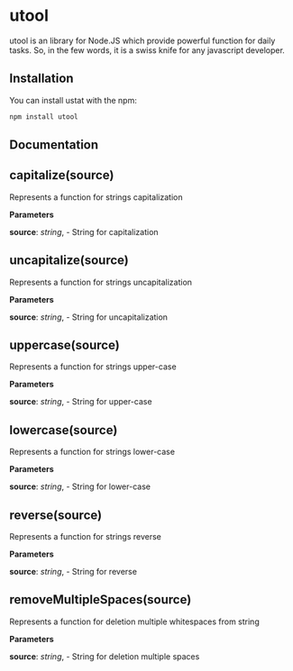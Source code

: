 utool
=========
utool is an library for Node.JS which provide powerful function for daily tasks.
So, in the few words, it is a swiss knife for any javascript developer.
## Installation
You can install ustat with the npm:
```bash
npm install utool
```

## Documentation

capitalize(source)
------------------
Represents a function for strings capitalization


**Parameters**

**source**:  *string*,  - String for capitalization

uncapitalize(source)
--------------------
Represents a function for strings uncapitalization


**Parameters**

**source**:  *string*,  - String for uncapitalization

uppercase(source)
-----------------
Represents a function for strings upper-case


**Parameters**

**source**:  *string*,  - String for upper-case

lowercase(source)
-----------------
Represents a function for strings lower-case


**Parameters**

**source**:  *string*,  - String for lower-case

reverse(source)
---------------
Represents a function for strings reverse


**Parameters**

**source**:  *string*,  - String for reverse

removeMultipleSpaces(source)
----------------------------
Represents a function for deletion multiple whitespaces from string


**Parameters**

**source**:  *string*,  - String for deletion multiple spaces

